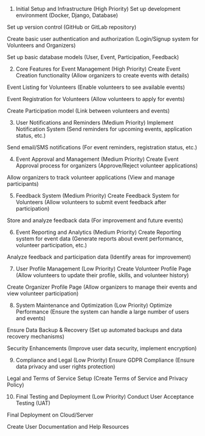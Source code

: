 1. Initial Setup and Infrastructure (High Priority)
Set up development environment (Docker, Django, Database)

Set up version control (GitHub or GitLab repository)

Create basic user authentication and authorization (Login/Signup system for Volunteers and Organizers)

Set up basic database models (User, Event, Participation, Feedback)

2. Core Features for Event Management (High Priority)
Create Event Creation functionality (Allow organizers to create events with details)

Event Listing for Volunteers (Enable volunteers to see available events)

Event Registration for Volunteers (Allow volunteers to apply for events)

Create Participation model (Link between volunteers and events)

3. User Notifications and Reminders (Medium Priority)
Implement Notification System (Send reminders for upcoming events, application status, etc.)

Send email/SMS notifications (For event reminders, registration status, etc.)

4. Event Approval and Management (Medium Priority)
Create Event Approval process for organizers (Approve/Reject volunteer applications)

Allow organizers to track volunteer applications (View and manage participants)

5. Feedback System (Medium Priority)
Create Feedback System for Volunteers (Allow volunteers to submit event feedback after participation)

Store and analyze feedback data (For improvement and future events)

6. Event Reporting and Analytics (Medium Priority)
Create Reporting system for event data (Generate reports about event performance, volunteer participation, etc.)

Analyze feedback and participation data (Identify areas for improvement)

7. User Profile Management (Low Priority)
Create Volunteer Profile Page (Allow volunteers to update their profile, skills, and volunteer history)

Create Organizer Profile Page (Allow organizers to manage their events and view volunteer participation)

8. System Maintenance and Optimization (Low Priority)
Optimize Performance (Ensure the system can handle a large number of users and events)

Ensure Data Backup & Recovery (Set up automated backups and data recovery mechanisms)

Security Enhancements (Improve user data security, implement encryption)

9. Compliance and Legal (Low Priority)
Ensure GDPR Compliance (Ensure data privacy and user rights protection)

Legal and Terms of Service Setup (Create Terms of Service and Privacy Policy)

10. Final Testing and Deployment (Low Priority)
Conduct User Acceptance Testing (UAT)

Final Deployment on Cloud/Server

Create User Documentation and Help Resources









